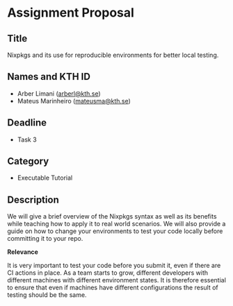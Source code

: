 # Assignment Proposal

## Title

Nixpkgs and its use for reproducible environments for better local testing.

## Names and KTH ID

- Arber Limani (arberl@kth.se)
- Mateus Marinheiro (mateusma@kth.se)

## Deadline

- Task 3

## Category

- Executable Tutorial

## Description

We will give a brief overview of the Nixpkgs syntax as well as its benefits while teaching how to apply it to real world scenarios. We will also provide a guide on how to change your environments to test your code locally before committing it to your repo.

**Relevance**

It is very important to test your code before you submit it, even if there are CI actions in place. As a team starts to grow, different developers with different machines with different environment states. It is therefore essential to ensure that even if machines have different configurations the result of testing should be the same.
